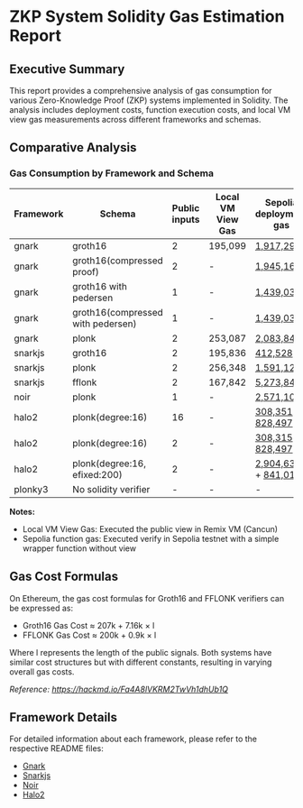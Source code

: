 # ZKP System Solidity Gas Estimation Report

## Executive Summary

This report provides a comprehensive analysis of gas consumption for various Zero-Knowledge Proof (ZKP) systems implemented in Solidity. The analysis includes deployment costs, function execution costs, and local VM view gas measurements across different frameworks and schemas.

## Comparative Analysis

### Gas Consumption by Framework and Schema

| Framework | Schema | Public inputs | Local VM View Gas | Sepolia deployment gas | Sepolia function gas |
|-----------|--------|---------------|-------------------|------------------------|----------------------|
| gnark | groth16 | 2 | 195,099 | [1,917,298](https://sepolia.etherscan.io/tx/0xa34994b804de55ce34874b474664ee4aa3978aa8508f6889cfd8f40e65d1517c) | [220,583](https://sepolia.etherscan.io/tx/0x9051e844827afe3190b90019237db1ff3945ccc1d79a62d06a72283bc2cda430) |
| gnark | groth16(compressed proof) | 2 | - | [1,945,169](https://sepolia.etherscan.io/tx/0x9a29c2a43c6b2a36c757eb8744d269bd0c496b5c79e9db7bff740deb22e59d8a) | [231,209](https://sepolia.etherscan.io/tx/0xd5e92676401e0845288460d9063bb8345d60e6a9ff6a435d800016d12be1333d) |
| gnark | groth16 with pedersen | 1 | - | [1,439,031](https://sepolia.etherscan.io/tx/0xe0dba53364c77da07bd9757ea2ff51095a37f7d58057ac5a208dd3d71c6b41da) | [337,291](https://sepolia.etherscan.io/tx/0xfcce5d59ad5b7c353005ba6e99f1e77616905dda01a043cf49d91d981acd8dc8) |
| gnark | groth16(compressed with pedersen) | 1 | - | [1,439,031](https://sepolia.etherscan.io/tx/0xe0dba53364c77da07bd9757ea2ff51095a37f7d58057ac5a208dd3d71c6b41da) | [350,842](https://sepolia.etherscan.io/tx/0xd18c9d7f299ef2c8eed1e201c3939d35e0a25972394f0200b17b245f14d7f3f4) |
| gnark | plonk | 2 | 253,087 | [2,083,848](https://sepolia.etherscan.io/tx/0x247ae04e4bf98eabbdf0784186ea5019acd3e9c1ae4f3274c432a5b705399b7c) | [287,310](https://sepolia.etherscan.io/tx/0x6c90a60423a45f485f37317987ac71aedb8bf4752063353e46b5da872fea385e) |
| snarkjs | groth16 | 2 | 195,836 | [412,528](https://sepolia.etherscan.io/tx/0xf84b681beaefaabb61d58f1438699f7e0f748f0bbbf72883eab4bfe0459aa571) | [221,305](https://sepolia.etherscan.io/tx/0xed13868b1fc7295670dc8f9207741ea65f2bef171729c0fb5d3c30bc4ffb7469) |
| snarkjs | plonk | 2 | 256,348 | [1,591,128](https://sepolia.etherscan.io/tx/0xa98f9803fcf58b6078ac6412fcde4a368a5bed2dd53ebde546295fd6263df5f5) | [291,197](https://sepolia.etherscan.io/tx/0xa8aa27480db7365c6480b910f9bdc8644e783ae695f38a575b119bb06faa2480) |
| snarkjs | fflonk | 2 | 167,842 | [5,273,847](https://sepolia.etherscan.io/tx/0x1d88872a4dcf13e4430d566d7cde3a24496668af37c963cc4c3b7fa7db182292) | [201,077](https://sepolia.etherscan.io/tx/0x7a2faddaef2c326a0059b701c18b52886d8adff53807fd504569c73d778d4d20) |
| noir | plonk | 1 | - | [2,571,102](https://sepolia.etherscan.io/tx/0x12be521b2a46feef18d1c24e5bd38af68e19c3972b01a8c6d9664f613c20cd79) | [441,681](https://sepolia.etherscan.io/tx/0x5a157daa6bd70dd6ba80e5243a5e73acde5c385e4302fdf979f92b866446d596) |
| halo2 | plonk(degree:16) | 16 | - | [308,351](https://sepolia.etherscan.io/tx/0x2e3638cc31222b22f408332fc2ba5e9a6b6d23c76b906231685dad3b18cd858a) + [828,497](https://sepolia.etherscan.io/tx/0x5a7a1ef3ff5c0b77bbbdd4bbeab7a2f1a7b72b039d30f22fb56bf64eeee9a869) | [321,377](https://sepolia.etherscan.io/tx/0x5167bfe66630eb86f565bfa6432b591a26faec9e32271117aef68ee077715e6b) |
| halo2 | plonk(degree:16) | 2 | - | [308,315](https://sepolia.etherscan.io/tx/0x90a3f738dd7e519f6da3ec3a7039dca17efb081023315aa6818db30e506dceeb) + [828,497](https://sepolia.etherscan.io/tx/0xdc4909c90306c8d09d0ffc316239f72d444660e539ffcc33f0fcaf331201e82e) | [305,073](https://sepolia.etherscan.io/tx/0xabe5b457a62f8b8662937b4a103286e2111472600f2aeac1ca97b2434d47ab67) |
| halo2 | plonk(degree:16, efixed:200) | 2 | - | [2,904,633](https://sepolia.etherscan.io/tx/0xc9ca0641852f4102b2ef8715ae4b1cd31d401b507dce21b6db48bd089883f990) + [841,012](https://sepolia.etherscan.io/tx/0x07b687ca4c31e8e3b297a98250e61c1d45bb3c40466dca35b373283191493c5e) | [307,900](https://sepolia.etherscan.io/tx/0xc50d7c3b3c8ad71208e1fb815e5c7fa67bf0b70f44042e7f288a5e9e13a1fd07) |
| plonky3 | No solidity verifier | - | - | - | - |

**Notes:**
- Local VM View Gas: Executed the public view in Remix VM (Cancun)
- Sepolia function gas: Executed verify in Sepolia testnet with a simple wrapper function without view

## Gas Cost Formulas

On Ethereum, the gas cost formulas for Groth16 and FFLONK verifiers can be expressed as:

- Groth16 Gas Cost ≈ 207k + 7.16k × l
- FFLONK Gas Cost ≈ 200k + 0.9k × l

Where l represents the length of the public signals. Both systems have similar cost structures but with different constants, resulting in varying overall gas costs.

*Reference: https://hackmd.io/Fa4A8lVKRM2TwVh1dhUb1Q*

## Framework Details

For detailed information about each framework, please refer to the respective README files:

- [Gnark](./gnark/README.md)
- [Snarkjs](./snarkjs/README.md)
- [Noir](./noir/README.md)
- [Halo2](./halo2/README.md)
